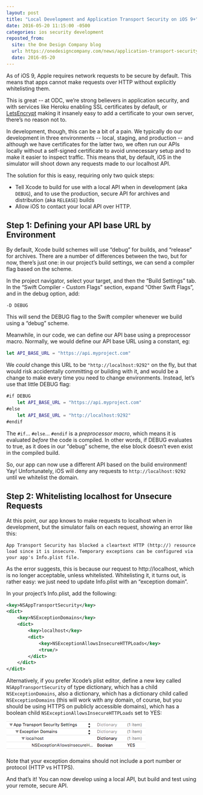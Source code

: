 ```yaml
---
layout: post
title: "Local Development and Application Transport Security on iOS 9+"
date: 2016-05-20 11:15:00 -0500
categories: ios security development
reposted_from:
  site: the One Design Company blog
  url: https://onedesigncompany.com/news/application-transport-security-on-ios-9
  date: 2016-05-20
---
```


As of iOS 9, Apple requires network requests to be secure by default. This means that apps cannot make requests over HTTP without explicitly whitelisting them.

This is great -- at ODC, we’re strong believers in application security, and with services like Heroku enabling SSL certificates by default, or [LetsEncrypt](https://letsencrypt.org/) making it insanely easy to add a certificate to your own server, there’s no reason not to.

In development, though, this can be a bit of a pain. We typically do our development in three environments -- local, staging, and production -- and although we have certificates for the latter two, we often run our APIs locally without a self-signed certificate to avoid unnecessary setup and to make it easier to inspect traffic. This means that, by default, iOS in the simulator will shoot down any requests made to our localhost API.

The solution for this is easy, requiring only two quick steps: 

* Tell Xcode to build for use with a local API when in development (aka `DEBUG`), and to use the production, secure API for archives and distribution (aka `RELEASE`) builds
* Allow iOS to contact your local API over HTTP.

## Step 1: Defining your API base URL by Environment

By default, Xcode build schemes will use “debug” for builds, and “release” for archives. There are a number of differences between the two, but for now, there’s just one: in our project’s build settings, we can send a compiler flag based on the scheme.

In the project navigator, select your target, and then the “Build Settings” tab. In the “Swift Compiler - Custom Flags” section, expand “Other Swift Flags”, and in the debug option, add:

```bash
-D DEBUG
```

This will send the DEBUG flag to the Swift compiler whenever we build using a “debug” scheme.

Meanwhile, in our code, we can define our API base using a preprocessor macro. Normally, we would define our API base URL using a constant, eg:

```swift
let API_BASE_URL = "https://api.myproject.com"
```

We _could_ change this URL to be `"http://localhost:9292"` on the fly, but that would risk accidentally committing or building with it, and would be a change to make every time you need to change environments. Instead, let’s use that little DEBUG flag:

```swift
#if DEBUG
    let API_BASE_URL = "https://api.myproject.com"
#else
    let API_BASE_URL = "http://localhost:9292"
#endif
```

The `#if`... `#else`... `#endif` is a _preprocessor macro_, which means it is evaluated _before_ the code is compiled. In other words, if DEBUG evaluates to true, as it does in our “debug” scheme, the else block doesn’t even exist in the compiled build. 

So, our app can now use a different API based on the build environment! Yay! Unfortunately, iOS will deny any requests to `http://localhost:9292` until we whitelist the domain.

## Step 2: Whitelisting localhost for Unsecure Requests

At this point, our app knows to make requests to localhost when in development, but the simulator fails on each request, showing an error like this:

```
App Transport Security has blocked a cleartext HTTP (http://) resource load since it is insecure. Temporary exceptions can be configured via your app's Info.plist file.
```

As the error suggests, this is because our request to http://localhost, which is no longer acceptable, unless whitelisted. Whitelisting it, it turns out, is rather easy: we just need to update Info.plist with an “exception domain”.

In your project’s Info.plist, add the following:

```xml
<key>NSAppTransportSecurity</key>
<dict>
    <key>NSExceptionDomains</key>
    <dict>
        <key>localhost</key>
        <dict>
            <key>NSExceptionAllowsInsecureHTTPLoads</key>
            <true/>
        </dict>
    </dict>
</dict>
```

Alternatively, if you prefer Xcode’s plist editor, define a new key called `NSAppTransportSecurity` of type dictionary, which has a child `NSExceptionDomains`, also a dictionary, which has a dictionary child called `NSExceptionDomains` (this will work with any domain, of course, but you should be using HTTPS on publicly accessible domains), which has a boolean child `NSExceptionAllowsInsecureHTTPLoads` set to YES:

![](/assets/images/posts/application-transport-security.png)

Note that your exception domains should not include a port number or protocol (HTTP vs HTTPS). 

And that’s it! You can now develop using a local API, but build and test using your remote, secure API.
